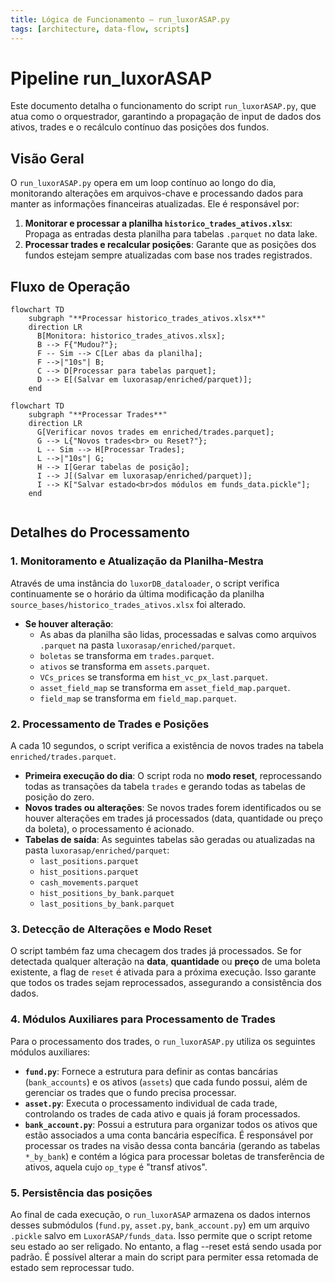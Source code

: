 ```yaml
---
title: Lógica de Funcionamento – run_luxorASAP.py
tags: [architecture, data-flow, scripts]
---
```


# Pipeline run_luxorASAP

Este documento detalha o funcionamento do script `run_luxorASAP.py`, que atua como o orquestrador, garantindo a propagação de input de dados dos ativos, trades e o recálculo contínuo das posições dos fundos.

## Visão Geral

O `run_luxorASAP.py` opera em um loop contínuo ao longo do dia, monitorando alterações em arquivos-chave e processando dados para manter as informações financeiras atualizadas. Ele é responsável por:

1.  **Monitorar e processar a planilha `historico_trades_ativos.xlsx`**: Propaga as entradas desta planilha para tabelas `.parquet` no data lake.
2.  **Processar trades e recalcular posições**: Garante que as posições dos fundos estejam sempre atualizadas com base nos trades registrados.

## Fluxo de Operação

```mermaid
flowchart TD
    subgraph "**Processar historico_trades_ativos.xlsx**"
    direction LR
      B[Monitora: historico_trades_ativos.xlsx];
      B --> F{"Mudou?"};
      F -- Sim --> C[Ler abas da planilha];
      F -->|"10s"| B;
      C --> D[Processar para tabelas parquet];
      D --> E[(Salvar em luxorasap/enriched/parquet)];
    end
```

```mermaid
flowchart TD
    subgraph "**Processar Trades**"
    direction LR
      G[Verificar novos trades em enriched/trades.parquet];
      G --> L{"Novos trades<br> ou Reset?"};
      L -- Sim --> H[Processar Trades];
      L -->|"10s"| G;
      H --> I[Gerar tabelas de posição];
      I --> J[(Salvar em luxorasap/enriched/parquet)];
      I --> K["Salvar estado<br>dos módulos em funds_data.pickle"];
    end
    
```

## Detalhes do Processamento

### 1. Monitoramento e Atualização da Planilha-Mestra

Através de uma instância do `luxorDB_dataloader`, o script verifica continuamente se o horário da última modificação da planilha `source_bases/historico_trades_ativos.xlsx` foi alterado.

-   **Se houver alteração**:
    -   As abas da planilha são lidas, processadas e salvas como arquivos `.parquet` na pasta `luxorasap/enriched/parquet`.
    -   `boletas` se transforma em `trades.parquet`.
    -   `ativos` se transforma em `assets.parquet`.
    -   `VCs_prices` se transforma em `hist_vc_px_last.parquet`.
    -   `asset_field_map` se transforma em `asset_field_map.parquet`.
    -   `field_map` se transforma em `field_map.parquet`.

### 2. Processamento de Trades e Posições

A cada 10 segundos, o script verifica a existência de novos trades na tabela `enriched/trades.parquet`.

-   **Primeira execução do dia**: O script roda no **modo reset**, reprocessando todas as transações da tabela `trades` e gerando todas as tabelas de posição do zero.
-   **Novos trades ou alterações**: Se novos trades forem identificados ou se houver alterações em trades já processados (data, quantidade ou preço da boleta), o processamento é acionado.
-   **Tabelas de saída**: As seguintes tabelas são geradas ou atualizadas na pasta `luxorasap/enriched/parquet`:
    -   `last_positions.parquet`
    -   `hist_positions.parquet`
    -   `cash_movements.parquet`
    -   `hist_positions_by_bank.parquet`
    -   `last_positions_by_bank.parquet`

### 3. Detecção de Alterações e Modo Reset

O script também faz uma checagem dos trades já processados. Se for detectada qualquer alteração na **data**, **quantidade** ou **preço** de uma boleta existente, a flag de `reset` é ativada para a próxima execução. Isso garante que todos os trades sejam reprocessados, assegurando a consistência dos dados.


### 4. Módulos Auxiliares para Processamento de Trades

Para o processamento dos trades, o `run_luxorASAP.py` utiliza os seguintes módulos auxiliares:

-   **`fund.py`**: Fornece a estrutura para definir as contas bancárias (`bank_accounts`) e os ativos (`assets`) que cada fundo possui, além de gerenciar os trades que o fundo precisa processar.
-   **`asset.py`**: Executa o processamento individual de cada trade, controlando os trades de cada ativo e quais já foram processados.
-   **`bank_account.py`**: Possui a estrutura para organizar todos os ativos que estão associados a uma conta bancária específica. É responsável por processar os trades na visão dessa conta bancária (gerando as tabelas `*_by_bank`) e contém a lógica para processar boletas de transferência de ativos, aquela cujo `op_type` é "transf ativos".

### 5. Persistência das posições
Ao final de cada execução, o `run_luxorASAP` armazena os dados internos desses submódulos (`fund.py`, `asset.py`, `bank_account.py`) em um arquivo `.pickle` salvo em `LuxorASAP/funds_data`. Isso permite que o script retome seu estado ao ser religado. No entanto, a flag --reset está sendo usada por padrão. É possível alterar a main do script para permiter essa retomada de estado sem reprocessar tudo.